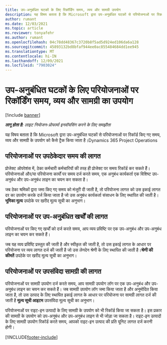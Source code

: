 ```yaml
---
title: उप-अनुबंधित घटकों के लिए रिकॉर्डिंग समय, व्यय और सामग्री उपयोग
description: यह विषय बताता है कि Microsoft द्वारा उप-अनुबंधित घटकों से परियोजनाओं पर रिकॉर्ड किए गए समय, व्यय और सामग्री के उपयोग को कैसे ट्रैक किया जाता है।Dynamics 365 Project Operations
author: rumant
ms.date: 12/03/2021
ms.topic: article
ms.reviewer: tonyafehr
ms.author: rumant
ms.openlocfilehash: 04c78dd48367c3720b8f5ad5d924ed106da6a128
ms.sourcegitcommit: 45893132bd8bfaf944ee0ac855484684dd1ee945
ms.translationtype: MT
ms.contentlocale: hi-IN
ms.lasthandoff: 12/09/2021
ms.locfileid: "7903024"
---
```

# <a name="recording-time-expenses-and-material-usage-on-projects-for-subcontracted-components"></a>उप-अनुबंधित घटकों के लिए परियोजनाओं पर रिकॉर्डिंग समय, व्यय और सामग्री का उपयोग

[!include [banner](../../includes/dataverse-preview.md)]

_**लागू होता है:** लाइट नियोजन-प्रोफार्मा इनवॉयसिंग करने के लिए समझौता_

यह विषय बताता है कि Microsoft द्वारा उप-अनुबंधित घटकों से परियोजनाओं पर रिकॉर्ड किए गए समय, व्यय और सामग्री के उपयोग को कैसे ट्रैक किया जाता है।Dynamics 365 Project Operations

## <a name="costing-for-subcontractor-time-on-projects"></a>परियोजनाओं पर उपठेकेदार समय की लागत
प्रोजेक्ट ऑपरेशंस में, ठेका कर्मचारी कर्मचारियों की तरह ही प्रोजेक्ट पर समय रिकॉर्ड कर सकते हैं। परियोजनाओं और/या परियोजना कार्यों पर समय दर्ज करते समय, एक अनुबंध कार्यकर्ता एक विशिष्ट उप-अनुबंध और उप-अनुबंध लाइन का चयन कर सकता है।

जब ठेका श्रमिकों द्वारा जमा किए गए समय को मंजूरी दी जाती है, तो परियोजना लागत को उस इकाई लागत दर का उपयोग करके दर्ज किया जाता है जो उस अनुबंध कार्यकर्ता संसाधन के लिए स्थापित की जाती है।**भूमिका मूल्य** उपठेके पर खरीद मूल्य सूची का अनुभाग।

## <a name="costing-for-subcontracted-expenses-on-projects"></a>परियोजनाओं पर उप-अनुबंधित खर्चों की लागत
परियोजनाओं पर किए गए खर्चों को दर्ज करते समय, आप व्यय प्रविष्टि पर एक उप-अनुबंध और उप-अनुबंध लाइन का चयन कर सकते हैं। 

जब यह व्यय प्रविष्टि प्रस्तुत की जाती है और स्वीकृत की जाती है, तो उस इकाई लागत के आधार पर परियोजना पर व्यय लागत दर्ज की जाती है जो उस लेनदेन श्रेणी के लिए स्थापित की जाती है।**श्रेणी की कीमतें** उपठेके पर खरीद मूल्य सूची का अनुभाग।

## <a name="costing-for-subcontracted-materials-on-projects"></a>परियोजनाओं पर उपसंविदा सामग्री की लागत
परियोजनाओं पर सामग्री उपयोग दर्ज करते समय, आप सामग्री उपयोग लॉग पर एक उप-अनुबंध और उप-अनुबंध लाइन का चयन कर सकते हैं। जब सामग्री उपयोग लॉग जमा किया जाता है और अनुमोदित किया जाता है, तो उस उत्पाद के लिए स्थापित इकाई लागत के आधार पर परियोजना पर सामग्री लागत दर्ज की जाती है **मूल्य सूची आइटम** उपसंविदा मूल्य सूची का अनुभाग।

परियोजनाओं पर राइट-इन उत्पादों के लिए सामग्री के उपयोग को भी रिकॉर्ड किया जा सकता है। इस प्रकार की सामग्री के उपयोग को उप-अनुबंध और उप-अनुबंध लाइन से भी जोड़ा जा सकता है। राइट-इन उत्पादों के लिए सामग्री उपयोग रिकॉर्ड करते समय, आपको राइट-इन उत्पाद की प्रति यूनिट लागत दर्ज करनी होगी। 


[!INCLUDE[footer-include](../../includes/footer-banner.md)]
